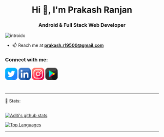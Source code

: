 <h1 align="center">Hi 👋, I'm Prakash Ranjan</h1>
<h3 align="center">Android & Full Stack Web Developer</h3>

<p align="left"> <img src="https://komarev.com/ghpvc/?username=introidx" alt="introidx" /> </p>

- 📫 Reach me at **prakash.r19500@gmail.com**

<p align="left">
<h3 align="left">Connect with me:</h3>
<a href="https://twitter.com/prkofc" target="blank"><img align="center" src="twitter.png" alt="introidx" height="40" width="40" /></a>
<a href="https://linkedin.com/in/prakash-introidx" target="blank"><img align="center" src="linkedin.png" alt="prakash-introidx" height="40" width="40" /></a>
<a href="https://instagram.com/prkofc" target="blank"><img align="center" src="instagram.png" alt="introidx" height="40" width="40" /></a>
<a href="https://play.google.com/store/apps/details?id=com.introid.memetemp&hl=en_IN&gl=US" target="blank"><img align="center" src="google-play.png" alt="introidx" height="40" width="40" /></a>
</p>
<br>

 ---
 
 📶 Stats:<br><br>

[![Aditi's github stats](https://github-readme-stats.vercel.app/api?username=introidx&count_private=true&show_icons=true&theme=radical&hide_rank=false)](https://github.com/introidx/github-readme-stats)

[![Top Languages](https://github-readme-stats.vercel.app/api/top-langs/?username=introidx)](https://github.com/introidx/github-readme-stats)
 
 ---
 

